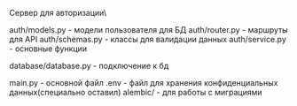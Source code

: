 Cервер для авторизации\

auth/models.py - модели пользователя для БД
auth/router.py - маршруты для API
auth/schemas.py - классы для валидации данных
auth/service.py - основные функции

database/database.py - подключение к бд

main.py - основной файл
.env - файл для хранения конфиденциальных данных(специально оставил)
alembic/ - для работы с миграциями
